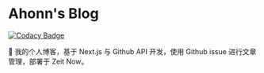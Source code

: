 # Ahonn's Blog

[![Codacy Badge](https://api.codacy.com/project/badge/Grade/9cd423b2294c4114a7df9ea1e8d1273d)](https://app.codacy.com/app/ahonn/blog?utm_source=github.com&utm_medium=referral&utm_content=ahonn/blog&utm_campaign=Badge_Grade_Dashboard)

🎊 我的个人博客，基于 Next.js 与 Github API 开发，使用 Github issue 进行文章管理，部署于 Zeit Now。

